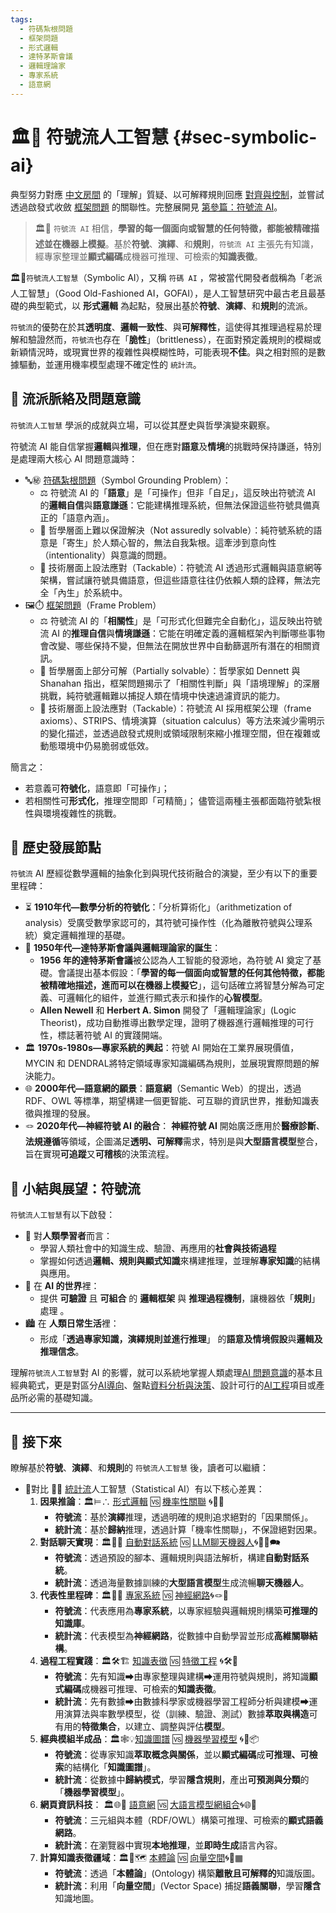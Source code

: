 ```yaml
---
tags:
  - 符碼紮根問題
  - 框架問題
  - 形式邏輯
  - 達特茅斯會議
  - 邏輯理論家
  - 專家系統
  - 語意網
---
```

# 🏛️🎏 符號流人工智慧 {#sec-symbolic-ai}

典型努力對應 [中文房間](01-02-Chinese_Room.zh-hant) 的「理解」質疑、以可解釋規則回應 [對齊與控制](01-06-Alignment_Control_Problem.zh-hant.md)，並嘗試透過啟發式收斂 [框架問題](01-04-Frame_Problem.zh-hant) 的關聯性。完整展開見 [第參篇：符號流 AI](03----symbolic_ai.zh-hant)。

> 🏛️🎏 `符號流 AI` 相信，**學習的每一個面向或智慧的任何特徵，都能被精確描述並在機器上模擬**。基於**符號**、**演繹**、和**規則**，`符號流 AI` 主張先有知識，經專家整理並**顯式編碼**成機器可推理、可檢索的**知識表徵**。

🏛️🎏`符號流人工智慧`（Symbolic AI），又稱 `符碼 AI` ，常被當代開發者戲稱為「老派人工智慧」（Good Old-Fashioned AI，GOFAI），是人工智慧研究中最古老且最基礎的典型範式，以 **形式邏輯** 為起點，發展出基於**符號**、**演繹**、和**規則**的流派。

`符號流`的優勢在於其**透明度**、**邏輯一致性**、與**可解釋性**，這使得其推理過程易於理解和驗證然而，`符號流`也存在「**脆性**」（brittleness），在面對預定義規則的模糊或新穎情況時，或現實世界的複雜性與模糊性時，可能表現**不佳**。與之相對照的是數據驅動，並運用機率模型處理不確定性的 `統計流`。

## 🎏 流派脈絡及問題意識

`符號流人工智慧` 學派的成就與立場，可以從其歷史與哲學演變來觀察。

符號流 AI 能自信掌握**邏輯**與**推理**，但在應對**語意**及**情境**的挑戰時保持謙遜，特別是處理兩大核心 AI 問題意識時：

* 🔤㊙️ [符碼紮根問題](01-03-Symbol_Grounding_Problem.zh-hant)（Symbol Grounding Problem）：
	* ⚖️ 符號流 AI 的「**語意**」是「可操作」但非「自足」，這反映出符號流 AI 的**邏輯自信**與**語意謙遜**：它能建構推理系統，但無法保證這些符號具備真正的「語意內涵」。
	* 🧠 哲學層面上難以保證解決（Not assuredly solvable）：純符號系統的語意是「寄生」於人類心智的，無法自我紮根。這牽涉到意向性（intentionality）與意識的問題。
	* 🚧 技術層面上設法應對（Tackable）：符號流 AI 透過形式邏輯與語意網等架構，嘗試讓符號具備語意，但這些語意往往仍依賴人類的詮釋，無法完全「內生」於系統中。
* 🖼️⏱️ [框架問題](01-04-Frame_Problem.zh-hant)（Frame Problem）
	* ⚖️ 符號流 AI 的「**相關性**」是「可形式化但難完全自動化」，這反映出符號流 AI 的**推理自信**與**情境謙遜**：它能在明確定義的邏輯框架內判斷哪些事物會改變、哪些保持不變，但無法在開放世界中自動篩選所有潛在的相關資訊。
	* 🧠 哲學層面上部分可解（Partially solvable）：哲學家如 Dennett 與 Shanahan 指出，框架問題揭示了「相關性判斷」與「語境理解」的深層挑戰，純符號邏輯難以捕捉人類在情境中快速過濾資訊的能力。
	* 🚧 技術層面上設法應對（Tackable）：符號流 AI 採用框架公理（frame axioms）、STRIPS、情境演算（situation calculus）等方法來減少需明示的變化描述，並透過啟發式規則或領域限制來縮小推理空間，但在複雜或動態環境中仍易脆弱或低效。

簡言之：
* 若意義可**符號化**，語意即「可操作」；
* 若相關性可**形式化**，推理空間即「可精簡」；
儘管這兩種主張都面臨符號紮根性與環境複雜性的挑戰。

## 📜 歷史發展節點

`符號流` AI 歷經從數學邏輯的抽象化到與現代技術融合的演變，至少有以下的重要里程碑：

* ⏳ **1910年代—數學分析的符號化**：「分析算術化」（arithmetization of analysis）受廣受數學家認可的，其符號可操作性（化為離散符號與公理系統）奠定邏輯推理的基礎。
* 🧠 **1950年代—達特茅斯會議與邏輯理論家的誕生**：
	* **1956 年的達特茅斯會議**被公認為人工智能的發源地，為符號 AI 奠定了基礎。會議提出基本假設：「**學習的每一個面向或智慧的任何其他特徵，都能被精確地描述，進而可以在機器上模擬它**」，這句話確立將智慧分解為可定義、可邏輯化的組件，並進行顯式表示和操作的**心智模型**。 
	* **Allen Newell** 和 **Herbert A. Simon** 開發了「邏輯理論家」(Logic Theorist)，成功自動推導出數學定理，證明了機器進行邏輯推理的可行性，標誌著符號 AI 的實踐開端。
* 🏛️ **1970s-1980s—專家系統的興起**：符號 AI 開始在工業界展現價值，MYCIN 和 DENDRAL將特定領域專家知識編碼為規則，並展現實際問題的解決能力。
* 🌐 **2000年代—語意網的願景**：**語意網**（Semantic Web）的提出，透過 RDF、OWL 等標準，期望構建一個更智能、可互聯的資訊世界，推動知識表徵與推理的發展。
* 🪢 **2020年代—神經符號 AI 的融合**： **神經符號 AI** 開始廣泛應用於**醫療診斷**、**法規遵循**等領域，企圖滿足**透明、可解釋**需求，特別是與**大型語言模型**整合，旨在實現**可追蹤**又**可稽核**的決策流程。

## 🏁 小結與展望：符號流

`符號流人工智慧`有以下啟發：

* 🤔 對**人類學習者**而言：
	- 學習人類社會中的知識生成、驗證、再應用的**社會與技術過程**
	- 掌握如何透過**邏輯、規則與顯式知識**來構建推理，並理解**專家知識**的結構與應用。
* 🤖 在 **AI 的世界**裡：
	- 提供 **可驗證** 且 **可組合** 的 **邏輯框架** 與 **推理過程機制**，讓機器依「**規則**」處理 。
* 🏙 在 **人類日常生活**裡：
	- 形成「**透過專家知識，演繹規則並進行推理**」 的**語意及情境假設**與**邏輯及推理信念**。

理解`符號流人工智慧`對 AI 的影響，就可以系統地掌握人類處理[AI 問題意識](01----problematics.zh-hant)的基本且經典範式，更是對區分[AI導向](05----ai_orientations.zh-hant)、盤點[資料分析與決策](06----analytics_decisions.zh-hant.md)、設計可行的[AI工程](10----ai_engineering.zh-hant)項目或產品所必需的基礎知識。　

*** 

## 🔱 接下來

瞭解基於**符號**、**演繹**、和**規則**的 `符號流人工智慧` 後，讀者可以繼續：

- 🚥對比 🎏🌀 [統計流](02-02-statistical_ai.zh-hant)人工智慧（Statistical AI）有以下核心差異：
	1. **因果推論**：🏛️⊨∴ [形式邏輯](03-01-formal_logic.zh-hant) 🆚  [機率性關聯](04-01-probabilistic_association.zh-hant) 🌀🎲🌿
		*  **符號流**：基於**演繹**推理，透過明確的規則追求絕對的「因果關係」。
		*  **統計流**：基於**歸納**推理，透過計算「機率性關聯」，不保證絕對因果。
	2. **對話聊天實現**：🏛️🤖💬 [自動對話系統](03-02-automatic_dialogue_systems.zh-hant) 🆚  [LLM聊天機器人](04-02-llm_chatbots.zh-hant)🌀🧞‍♀️🗪
		*  **符號流**：透過預設的腳本、邏輯規則與語法解析，構建**自動對話系統**。
		*  **統計流**：透過海量數據訓練的**大型語言模型**生成流暢**聊天機器人**。
	3. **代表性里程碑**：🏛️🎁🧠 [專家系統](03-03-expert_systems.zh-hant) 🆚 [神經網路](04-03-neural_networks.zh-hant)🌀🪢🧠
		*  **符號流**：代表應用為**專家系統**，以專家經驗與邏輯規則構築**可推理的知識庫**。
		*  **統計流**：代表模型為**神經網路**，從數據中自動學習並形成**高維關聯結構**。
	4. **過程工程實踐**：🏛️🛠️🏗️ [知識表徵](03-04-knowledge_representation.zh-hant) 🆚 [特徵工程](04-04-feature_engineering.zh-hant) 🌀🛠️🤏
		*  **符號流**：先有知識➡由專家整理與建構➡運用符號與規則，將知識**顯式編碼**成機器可推理、可檢索的**知識表徵**。
		*  **統計流**：先有數據➡由數據科學家或機器學習工程師分析與建模➡運用演算法與率數學模型，從（訓練、驗證、測試）數據**萃取與構造**可有用的**特徵集合**，以建立、調整與評估**模型**。
	5. **經典模組半成品**：🏛️🕸💡[知識圖譜](03-04-knowledge_representation.zh-hant) 🆚  [機器學習模型](04-05-machine_learning_models.zh-hant) 🌀🤖📦
		*  **符號流**：從專家知識**萃取概念與關係**，並以**顯式編碼**成**可推理、可檢索**的結構化「**知識圖譜**」。
		*  **統計流**：從數據中**歸納模式**，學習**隱含規則**，產出**可預測與分類**的「**機器學習模型**」。
	6. **網頁資訊科技**： 🏛️🌐🔗 [語意網](03-06-semantic_web.zh-hant) 🆚 [大語言模型網組合](04-06-llm_webassembly.zh-hant.md)🌀🌐🔗
		*  **符號流**：三元組與本體（RDF/OWL）構築可推理、可檢索的**顯式語義網路**。
		*  **統計流**：在瀏覽器中實現**本地推理**，並**即時生成**語言內容。
	7. **計算知識表徵疆域**：🏛️🌌🗺️ [本體論](03-07-ontology.zh-hant) 🆚 [向量空間](04-07-vector_space.zh-hant)🌀🌌▦
		*  **符號流**：透過「**本體論**」(Ontology) 構築**離散且可解釋的**知識版圖。
		*  **統計流**：利用「**向量空間**」(Vector Space) 捕捉**語義關聯**，學習**隱含**知識地圖。

